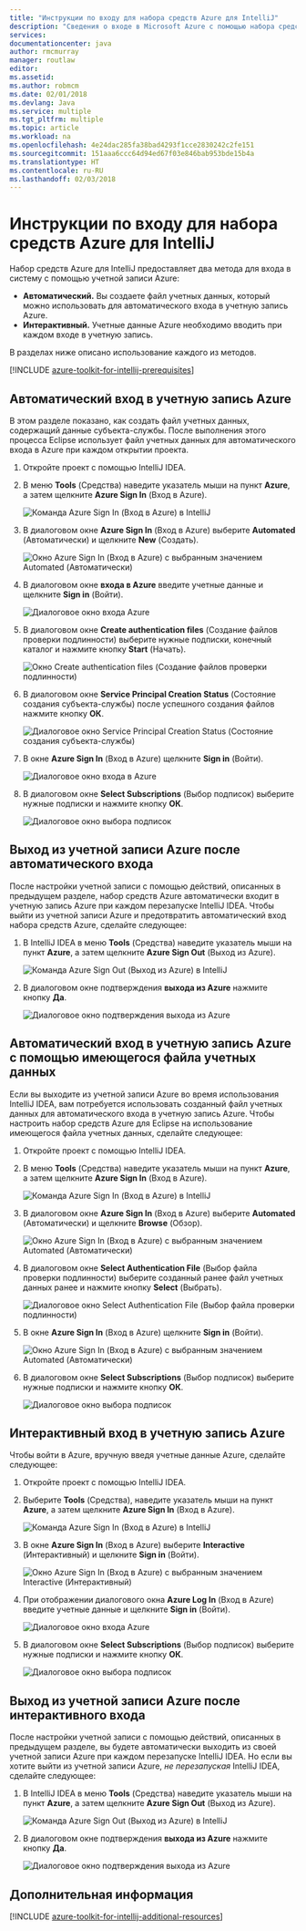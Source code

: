 ```yaml
---
title: "Инструкции по входу для набора средств Azure для IntelliJ"
description: "Сведения о входе в Microsoft Azure с помощью набора средств Azure для IntelliJ."
services: 
documentationcenter: java
author: rmcmurray
manager: routlaw
editor: 
ms.assetid: 
ms.author: robmcm
ms.date: 02/01/2018
ms.devlang: Java
ms.service: multiple
ms.tgt_pltfrm: multiple
ms.topic: article
ms.workload: na
ms.openlocfilehash: 4e24dac285fa38bad4293f1cce2830242c2fe151
ms.sourcegitcommit: 151aaa6ccc64d94ed67f03e846bab953bde15b4a
ms.translationtype: HT
ms.contentlocale: ru-RU
ms.lasthandoff: 02/03/2018
---
```

# <a name="sign-in-instructions-for-the-azure-toolkit-for-intellij"></a>Инструкции по входу для набора средств Azure для IntelliJ

Набор средств Azure для IntelliJ предоставляет два метода для входа в систему с помощью учетной записи Azure:

  * **Автоматический.** Вы создаете файл учетных данных, который можно использовать для автоматического входа в учетную запись Azure.
  * **Интерактивный.** Учетные данные Azure необходимо вводить при каждом входе в учетную запись.

В разделах ниже описано использование каждого из методов.

[!INCLUDE [azure-toolkit-for-intellij-prerequisites](../includes/azure-toolkit-for-intellij-prerequisites.md)]

## <a name="sign-in-to-your-azure-account-automatically"></a>Автоматический вход в учетную запись Azure

В этом разделе показано, как создать файл учетных данных, содержащий данные субъекта-службы. После выполнения этого процесса Eclipse использует файл учетных данных для автоматического входа в Azure при каждом открытии проекта.

1. Откройте проект с помощью IntelliJ IDEA.

1. В меню **Tools** (Средства) наведите указатель мыши на пункт **Azure**, а затем щелкните **Azure Sign In** (Вход в Azure).

   ![Команда Azure Sign In (Вход в Azure) в IntelliJ][A01]

1. В диалоговом окне **Azure Sign In** (Вход в Azure) выберите **Automated** (Автоматически) и щелкните **New** (Создать).

   ![Окно Azure Sign In (Вход в Azure) с выбранным значением Automated (Автоматически)][A02]

1. В диалоговом окне **входа в Azure** введите учетные данные и щелкните **Sign in** (Войти).

   ![Диалоговое окно входа Azure][A03]

1. В диалоговом окне **Create authentication files** (Создание файлов проверки подлинности) выберите нужные подписки, конечный каталог и нажмите кнопку **Start** (Начать).

   ![Окно Create authentication files (Создание файлов проверки подлинности)][A04]

1. В диалоговом окне **Service Principal Creation Status** (Состояние создания субъекта-службы) после успешного создания файлов нажмите кнопку **ОК**.

   ![Диалоговое окно Service Principal Creation Status (Состояние создания субъекта-службы)][A05]

1. В окне **Azure Sign In** (Вход в Azure) щелкните **Sign in** (Войти).

   ![Диалоговое окно входа в Azure][A06]

1. В диалоговом окне **Select Subscriptions** (Выбор подписок) выберите нужные подписки и нажмите кнопку **ОК**.

   ![Диалоговое окно выбора подписок][A07]

## <a name="sign-out-of-your-azure-account-after-you-have-signed-in-automatically"></a>Выход из учетной записи Azure после автоматического входа

После настройки учетной записи с помощью действий, описанных в предыдущем разделе, набор средств Azure автоматически входит в учетную запись Azure при каждом перезапуске IntelliJ IDEA. Чтобы выйти из учетной записи Azure и предотвратить автоматический вход набора средств Azure, сделайте следующее:

1. В IntelliJ IDEA в меню **Tools** (Средства) наведите указатель мыши на пункт **Azure**, а затем щелкните **Azure Sign Out** (Выход из Azure).

   ![Команда Azure Sign Out (Выход из Azure) в IntelliJ][L01]

1. В диалоговом окне подтверждения **выхода из Azure** нажмите кнопку **Да**.

   ![Диалоговое окно подтверждения выхода из Azure][L03]

## <a name="sign-in-to-your-azure-account-automatically-by-using-an-existing-credentials-file"></a>Автоматический вход в учетную запись Azure с помощью имеющегося файла учетных данных

Если вы выходите из учетной записи Azure во время использования IntelliJ IDEA, вам потребуется использовать созданный файл учетных данных для автоматического входа в учетную запись Azure. Чтобы настроить набор средств Azure для Eclipse на использование имеющегося файла учетных данных, сделайте следующее:

1. Откройте проект с помощью IntelliJ IDEA.

1. В меню **Tools** (Средства) наведите указатель мыши на пункт **Azure**, а затем щелкните **Azure Sign In** (Вход в Azure).

   ![Команда Azure Sign In (Вход в Azure) в IntelliJ][A01]

1. В диалоговом окне **Azure Sign In** (Вход в Azure) выберите **Automated** (Автоматически) и щелкните **Browse** (Обзор).

   ![Окно Azure Sign In (Вход в Azure) с выбранным значением Automated (Автоматически)][A02]

1. В диалоговом окне **Select Authentication File** (Выбор файла проверки подлинности) выберите созданный ранее файл учетных данных ранее и нажмите кнопку **Select** (Выбрать).

   ![Диалоговое окно Select Authentication File (Выбор файла проверки подлинности)][A08]

1. В окне **Azure Sign In** (Вход в Azure) щелкните **Sign in** (Войти).

   ![Окно Azure Sign In (Вход в Azure) с выбранным значением Automated (Автоматически)][A06]

1. В диалоговом окне **Select Subscriptions** (Выбор подписок) выберите нужные подписки и нажмите кнопку **ОК**.

   ![Диалоговое окно выбора подписок][A07]

## <a name="sign-in-to-your-azure-account-interactively"></a>Интерактивный вход в учетную запись Azure

Чтобы войти в Azure, вручную введя учетные данные Azure, сделайте следующее:

1. Откройте проект с помощью IntelliJ IDEA.

1. Выберите **Tools** (Средства), наведите указатель мыши на пункт **Azure**, а затем щелкните **Azure Sign In** (Вход в Azure).

   ![Команда Azure Sign In (Вход в Azure) в IntelliJ][I01]

1. В окне **Azure Sign In** (Вход в Azure) выберите **Interactive** (Интерактивный) и щелкните **Sign in** (Войти).

   ![Окно Azure Sign In (Вход в Azure) с выбранным значением Interactive (Интерактивный)][I02]

1. При отображении диалогового окна **Azure Log In** (Вход в Azure) введите учетные данные и щелкните **Sign in** (Войти).

   ![Диалоговое окно входа Azure][I03]

1. В диалоговом окне **Select Subscriptions** (Выбор подписок) выберите нужные подписки и нажмите кнопку **ОК**.

   ![Диалоговое окно выбора подписок][I04]

## <a name="sign-out-of-your-azure-account-after-you-have-signed-in-interactively"></a>Выход из учетной записи Azure после интерактивного входа

После настройки учетной записи с помощью действий, описанных в предыдущем разделе, вы будете автоматически выходить из своей учетной записи Azure при каждом перезапуске IntelliJ IDEA. Но если вы хотите выйти из учетной записи Azure, *не перезапуская* IntelliJ IDEA, сделайте следующее:

1. В IntelliJ IDEA в меню **Tools** (Средства) наведите указатель мыши на пункт **Azure**, а затем щелкните **Azure Sign Out** (Выход из Azure).

   ![Команда Azure Sign Out (Выход из Azure) в IntelliJ][L01]

1. В диалоговом окне подтверждения **выхода из Azure** нажмите кнопку **Да**.

   ![Диалоговое окно подтверждения выхода из Azure][L02]

## <a name="next-steps"></a>Дополнительная информация

[!INCLUDE [azure-toolkit-for-intellij-additional-resources](../includes/azure-toolkit-for-intellij-additional-resources.md)]

<!-- URL List -->

<!-- IMG List -->

[I01]: media/azure-toolkit-for-intellij-sign-in-instructions/I01.png
[I02]: media/azure-toolkit-for-intellij-sign-in-instructions/I02.png
[I03]: media/azure-toolkit-for-intellij-sign-in-instructions/I03.png
[I04]: media/azure-toolkit-for-intellij-sign-in-instructions/I04.png

[A01]: media/azure-toolkit-for-intellij-sign-in-instructions/A01.png
[A02]: media/azure-toolkit-for-intellij-sign-in-instructions/A02.png
[A03]: media/azure-toolkit-for-intellij-sign-in-instructions/A03.png
[A04]: media/azure-toolkit-for-intellij-sign-in-instructions/A04.png
[A05]: media/azure-toolkit-for-intellij-sign-in-instructions/A05.png
[A06]: media/azure-toolkit-for-intellij-sign-in-instructions/A06.png
[A07]: media/azure-toolkit-for-intellij-sign-in-instructions/A07.png
[A08]: media/azure-toolkit-for-intellij-sign-in-instructions/A08.png

[L01]: media/azure-toolkit-for-intellij-sign-in-instructions/L01.png
[L02]: media/azure-toolkit-for-intellij-sign-in-instructions/L02.png
[L03]: media/azure-toolkit-for-intellij-sign-in-instructions/L03.png
